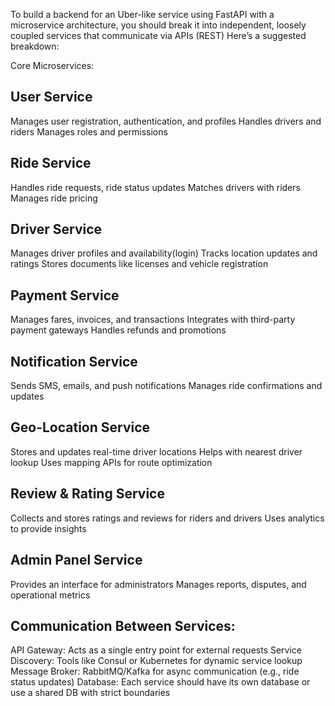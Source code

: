 To build a backend for an Uber-like service using FastAPI with a microservice architecture, you should break it into independent, loosely coupled services that communicate via APIs (REST) Here’s a suggested breakdown:

Core Microservices:

## User Service
Manages user registration, authentication, and profiles
Handles drivers and riders
Manages roles and permissions

## Ride Service
Handles ride requests, ride status updates
Matches drivers with riders
Manages ride pricing

## Driver Service
Manages driver profiles and availability(login)
Tracks location updates and ratings
Stores documents like licenses and vehicle registration

## Payment Service
Manages fares, invoices, and transactions
Integrates with third-party payment gateways
Handles refunds and promotions

## Notification Service
Sends SMS, emails, and push notifications
Manages ride confirmations and updates

## Geo-Location Service
Stores and updates real-time driver locations
Helps with nearest driver lookup
Uses mapping APIs for route optimization

## Review & Rating Service
Collects and stores ratings and reviews for riders and drivers
Uses analytics to provide insights

## Admin Panel Service
Provides an interface for administrators
Manages reports, disputes, and operational metrics

## Communication Between Services:
API Gateway: Acts as a single entry point for external requests
Service Discovery: Tools like Consul or Kubernetes for dynamic service lookup
Message Broker: RabbitMQ/Kafka for async communication (e.g., ride status updates)
Database: Each service should have its own database or use a shared DB with strict boundaries